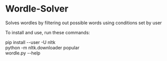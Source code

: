 # Wordle-Solver  
Solves wordles by filtering out possible words using conditions set by user  
  
  
To install and use, run these commands:  
  
pip install --user -U nltk  
python -m nltk.downloader popular  
wordle.py --help  

